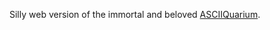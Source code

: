 Silly web version of the immortal and beloved [ASCIIQuarium](https://robobunny.com/projects/asciiquarium/html/).  
